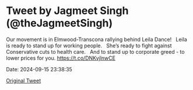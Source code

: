 # Tweet by Jagmeet Singh (@theJagmeetSingh)

Our movement is in Elmwood-Transcona rallying behind Leila Dance!
 
Leila is ready to stand up for working people.
 
She’s ready to fight against Conservative cuts to health care.
 
And to stand up to corporate greed - to lower prices for you. https://t.co/DNKvjlnwCE

Date: 2024-09-15 23:38:35

[Original Tweet](https://x.com/theJagmeetSingh/status/1835463254744723549)
